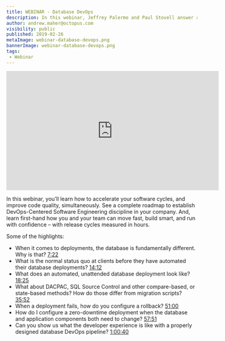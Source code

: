 ```yaml
---
title: WEBINAR - Database DevOps
description: In this webinar, Jeffrey Palermo and Paul Stovell answer all your Database DevOps questions.
author: andrew.maher@octopus.com
visibility: public
published: 2019-02-26
metaImage: webinar-database-devops.png
bannerImage: webinar-database-devops.png
tags:
 - Webinar
---
```


<iframe width="560" height="315" src="https://www.youtube-nocookie.com/embed/B7xqDBTRpGQ" frameborder="0" allow="accelerometer; autoplay; encrypted-media; gyroscope; picture-in-picture" allowfullscreen></iframe>

In this webinar, you’ll learn how to accelerate your software cycles, and improve code quality, simultaneously. See a complete roadmap to establish DevOps-Centered Software Engineering discipline in your company. And, learn first-hand how you and your team can move fast, build smart, and run with confidence – with release cycles measured in hours. 

Some of the highlights:
* When it comes to deployments, the database is fundamentally different. Why is that? [7:22](https://www.youtube.com/watch?v=RAl8rIj9MB8&t=7m22s)
* What is the normal status quo at clients before they have automated their database deployments? [14:12](https://www.youtube.com/watch?v=RAl8rIj9MB8&t=14m12s)
* What does an automated, unattended database deployment look like? [18:25](https://www.youtube.com/watch?v=RAl8rIj9MB8&t=18m25s)
* What about DACPAC, SQL Source Control and other compare-based, or state-based methods? How do those differ from migration scripts? [35:52](https://www.youtube.com/watch?v=RAl8rIj9MB8&t=35m52s)
* When a deployment fails, how do you configure a rollback? [51:00](https://www.youtube.com/watch?v=RAl8rIj9MB8&t=51m0s)
* How do I configure a zero-downtime deployment when the database and application components both need to change? [57:51](https://www.youtube.com/watch?v=RAl8rIj9MB8&t=57m51s)
* Can you show us what the developer experience is like with a properly designed database DevOps pipeline? [1:00:40](https://youtu.be/RAl8rIj9MB8?t=3673)
